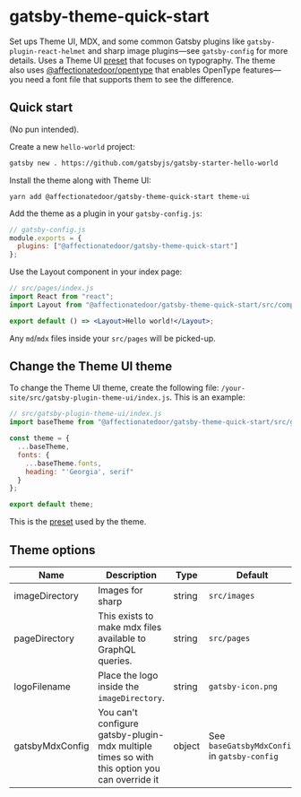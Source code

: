 # gatsby-theme-quick-start

Set ups Theme UI, MDX, and some common Gatsby plugins like `gatsby-plugin-react-helmet` and sharp image plugins—see `gatsby-config` for more details. Uses a Theme UI [preset](https://github.com/MarkosKon/theme-playground/tree/master/packages/theme-ui/preset-typography) that focuses on typography. The theme also uses [@affectionatedoor/opentype]() that enables OpenType features—you need a font file that supports them to see the difference.

## Quick start

(No pun intended).

Create a new `hello-world` project:

```bash
gatsby new . https://github.com/gatsbyjs/gatsby-starter-hello-world
```

Install the theme along with Theme UI:

`yarn add @affectionatedoor/gatsby-theme-quick-start theme-ui`

Add the theme as a plugin in your `gatsby-config.js`:

```js
// gatsby-config.js
module.exports = {
  plugins: ["@affectionatedoor/gatsby-theme-quick-start"]
};
```

Use the Layout component in your index page:

```jsx
// src/pages/index.js
import React from "react";
import Layout from "@affectionatedoor/gatsby-theme-quick-start/src/components/Layout";

export default () => <Layout>Hello world!</Layout>;
```

Any `md`/`mdx` files inside your `src/pages` will be picked-up.

## Change the Theme UI theme

To change the Theme UI theme, create the following file: `/your-site/src/gatsby-plugin-theme-ui/index.js`. This is an example:

```jsx
// src/gatsby-plugin-theme-ui/index.js
import baseTheme from "@affectionatedoor/gatsby-theme-quick-start/src/gatsby-plugin-theme-ui/index";

const theme = {
  ...baseTheme,
  fonts: {
    ...baseTheme.fonts,
    heading: "'Georgia', serif"
  }
};

export default theme;
```

This is the [preset](https://github.com/MarkosKon/theme-playground/tree/master/packages/theme-ui/preset-typography) used by the theme.

## Theme options

| Name            | Description                                                                                  | Type   | Default                                      |
| --------------- | -------------------------------------------------------------------------------------------- | ------ | -------------------------------------------- |
| imageDirectory  | Images for sharp                                                                             | string | `src/images`                                 |
| pageDirectory   | This exists to make mdx files available to GraphQL queries.                                  | string | `src/pages`                                  |
| logoFilename    | Place the logo inside the `imageDirectory`.                                                  | string | `gatsby-icon.png`                            |
| gatsbyMdxConfig | You can't configure gatsby-plugin-mdx multiple times so with this option you can override it | object | See `baseGatsbyMdxConfig` in `gatsby-config` |
